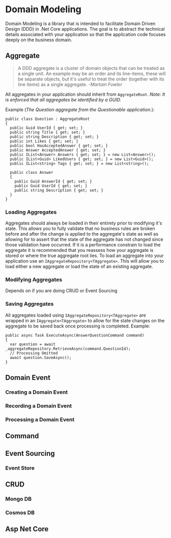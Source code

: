 # Domain Modeling
Domain Modeling is a library that is intended to facilitate Domain Driven Design (DDD) in .Net Core applications. The goal is to abstract the technical details associated with your application so that the application code focuses deeply on the business domain.

## Aggregate
>  A DDD aggregate is a cluster of domain objects that can be treated as a single unit. An example may be an order and its line-items, these will be separate objects, but it's useful to treat the order (together with its line items) as a single aggregate.
> *-Martain Fowler*

All aggregates in your application should inherit from `AggregateRoot`. 
*Note: It is enforced that all aggregates be identified by a GUID.*

Example (*The Question aggregate from the Questionable application.*):

    public class Question : AggregateRoot
    {
	  public Guid UserId { get; set; }
      public string Title { get; set; }
      public string Description { get; set; }
      public int Likes { get; set; }
      public bool HasAcceptedAnswer { get; set; }
      public Answer AcceptedAnswer { get; set; }
      public IList<Answer> Answers { get; set; } = new List<Answer>();
      public IList<Guid> LikedUsers { get; set; } = new List<Guid>();
      public IList<string> Tags { get; set; } = new List<string>();

      public class Answer
      {
        public Guid AnswerId { get; set; }
        public Guid UserId { get; set; }
        public string Description { get; set; }
      }
    }


### Loading Aggregates
Aggregates should always be loaded in their entirety prior to modifying it's state. This allows you to fully validate that no business rules are broken before and after the change is applied to the aggregate's state as well as allowing for to assert that the state of the aggregate has not changed since those validation have occurred. If it is a performance constrain to load the aggregate it is recommended that you reassess how your aggregate is stored or where the true aggregate root lies.
To load an aggregate into your application use an `IAggregateRepository<TAggregate>`. This will allow you to load either a new aggregate or load the state of an existing aggregate. 

### Modifying Aggregates

Depends on if you are doing CRUD or Event Sourcing

### Saving Aggregates

All aggregates loaded using `IAggregateRepository<TAggregate>` are wrapped in an `IAggregate<TAggregate>` to allow for the state changes on the aggregate to be saved back once processing is completed.
Example:

    public async Task ExecuteAsync(AnswerQuestionCommand command)
    {
      var question = await _aggregateRepository.RetrieveAsync(command.QuestionId);
      // Processing Omitted
      await question.SaveAsync();
    }

## Domain Event
### Creating a Domain Event
### Recording a Domain Event
### Processing a Domain Event
## Command
## Event Sourcing
### Event Store
## CRUD
### Mongo DB
### Cosmos DB
## Asp Net Core